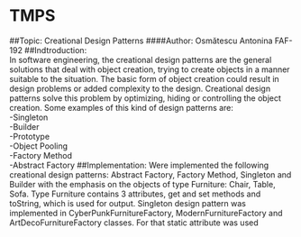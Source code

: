 # TMPS
##Topic: Creational Design Patterns
####Author: Osmătescu Antonina FAF-192
##Indtroduction:<br>
In software engineering, the creational design patterns are the general solutions that deal with object creation, trying to create objects 
in a manner suitable to the situation. The basic form of object creation could result in design problems or added complexity to the design. 
Creational design patterns solve this problem by optimizing, hiding or controlling the object creation.
Some examples of this kind of design patterns are:<br>
-Singleton<br>
-Builder<br>
-Prototype<br>
-Object Pooling<br>
-Factory Method<br>
-Abstract Factory
##Implementation:
Were implemented the following creational design patterns: Abstract Factory, Factory Method, Singleton and Builder with the emphasis on the objects of type Furniture: 
Chair, Table, Sofa. Type Furniture contains 3 attributes, get and set methods and toString, which is used for output.
Singleton design pattern was implemented in CyberPunkFurnitureFactory, ModernFurnitureFactory and ArtDecoFurnitureFactory classes.
For that static attribute was used

